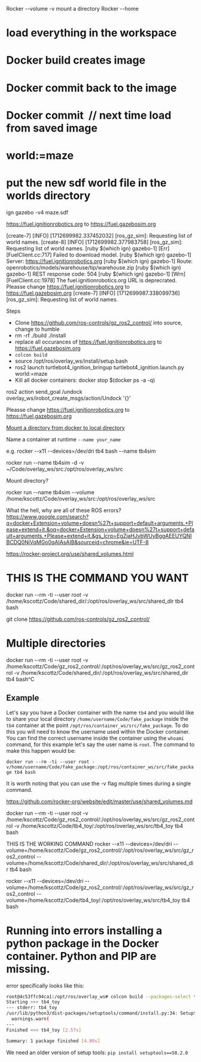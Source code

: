 Rocker --volume -v  <path> mount a directory
Rocker --home

# load everything in the workspace

# Docker build creates image
# Docker commit back to the image
# Docker commit <container> <image name> // next time load from saved image

# <launch command> world:=maze

# put the new sdf world file in the worlds directory

ign gazebo -v4 maze.sdf

 https://fuel.ignitionrobotics.org to https://fuel.gazebosim.org

[create-7] [INFO] [1712699982.337452032] [ros_gz_sim]: Requesting list of world names.
[create-8] [INFO] [1712699982.377983758] [ros_gz_sim]: Requesting list of world names.
[ruby $(which ign) gazebo-1] [Err] [FuelClient.cc:717] Failed to download model.
[ruby $(which ign) gazebo-1]   Server: https://fuel.ignitionrobotics.org
[ruby $(which ign) gazebo-1]   Route: openrobotics/models/warehouse/tip/warehouse.zip
[ruby $(which ign) gazebo-1]   REST response code: 504
[ruby $(which ign) gazebo-1] [Wrn] [FuelClient.cc:1978] The fuel.ignitionrobotics.org URL is deprecrated. Pleasse change https://fuel.ignitionrobotics.org to https://fuel.gazebosim.org
[create-7] [INFO] [1712699987.338099736] [ros_gz_sim]: Requesting list of world names.



Steps
* Clone https://github.com/ros-controls/gz_ros2_control/ into source, change to humble
* rm -rf ./build ./install
* replace all occurances of  https://fuel.ignitionrobotics.org to https://fuel.gazebosim.org
* `colcon build`
* source /opt/ros/overlay_ws/install/setup.bash
* ros2 launch turtlebot4_ignition_bringup turtlebot4_ignition.launch.py world:=maze
* Kill all docker containers: docker stop $(docker ps -a -q)

ros2 action send_goal /undock overlay_ws/irobot_create_msgs/action/Undock '{}'

Pleasse change https://fuel.ignitionrobotics.org to https://fuel.gazebosim.org

[Mount a directory from docker to local directory](
https://www.digitalocean.com/community/tutorials/how-to-share-data-between-the-docker-container-and-the-host)

Name a container at runtime
`--name your_name`

e.g. rocker --x11 --devices=/dev/dri tb4 bash --name tb4sim

rocker run --name tb4sim -d -v ~/Code/overlay_ws/src:/opt/ros/overlay_ws/src

Mount directory?

rocker run --name tb4sim  --volume /home/kscottz/Code/overlay_ws/src:/opt/ros/overlay_ws/src

What the hell, why are all of these ROS errors?
https://www.google.com/search?q=docker+Extension+volume+doesn%27t+support+default+arguments.+Please+extend+it.&oq=docker+Extension+volume+doesn%27t+support+default+arguments.+Please+extend+it.&gs_lcrp=EgZjaHJvbWUyBggAEEUYQNIBCDQ0NjVqMGo0qAIAsAIB&sourceid=chrome&ie=UTF-8

https://rocker-project.org/use/shared_volumes.html


# THIS IS THE COMMAND YOU WANT
docker run --rm -ti --user root -v /home/kscottz/Code/shared_dir/:/opt/ros/overlay_ws/src/shared_dir  tb4 bash

git clone https://github.com/ros-controls/gz_ros2_control/

# Multiple directories
docker run --rm -ti --user root -v /home/kscottz/Code/gz_ros2_control/:/opt/ros/overlay_ws/src/gz_ros2_control -v /home/kscottz/Code/shared_dir/:/opt/ros/overlay_ws/src/shared_dir  tb4 bash^C

## Example

Let's say you have a Docker container with the name `tb4` and you would like to share your local directory `/home/username/Code/fake_package` inside the `tb4` container at the point `/opt/ros/container_ws/src/fake_package`. To do this you will need to know the username used within the Docker container. You can find the correct username inside the container using the `whoami` command, for this example let's say the user name is `root`. The command to make this happen would be:

`docker run --rm -ti --user root -v/home/username/Code/fake_package:/opt/ros/container_ws/src/fake_package tb4 bash`

It is worth noting that you can use the -v flag multiple times during a single command.

https://github.com/rocker-org/website/edit/master/use/shared_volumes.md

docker run --rm -ti --user root -v /home/kscottz/Code/gz_ros2_control/:/opt/ros/overlay_ws/src/gz_ros2_control -v /home/kscottz/Code/tb4_toy/:/opt/ros/overlay_ws/src/tb4_toy  tb4 bash


THIS IS THE WORKING COMMAND
rocker --x11 --devices=/dev/dri  --volume=/home/kscottz/Code/gz_ros2_control/:/opt/ros/overlay_ws/src/gz_ros2_control --volume=/home/kscottz/Code/shared_dir/:/opt/ros/overlay_ws/src/shared_dir  tb4 bash

rocker --x11 --devices=/dev/dri  --volume=/home/kscottz/Code/gz_ros2_control/:/opt/ros/overlay_ws/src/gz_ros2_control --volume=/home/kscottz/Code/tb4_toy/:/opt/ros/overlay_ws/src/tb4_toy tb4 bash

# Running into errors installing a python package in the Docker container. Python and PIP are missing.
 error specifically looks like this:
```bash
root@4c53ffc94ca1:/opt/ros/overlay_ws# colcon build --packages-select tb4_toy
Starting >>> tb4_toy 
--- stderr: tb4_toy                   
/usr/lib/python3/dist-packages/setuptools/command/install.py:34: SetuptoolsDeprecationWarning: setup.py install is deprecated. Use build and pip and other standards-based tools.
  warnings.warn(
---
Finished <<< tb4_toy [2.57s]

Summary: 1 package finished [4.80s]
```

We need an older version of setup tools:
`pip install setuptools==58.2.0`

